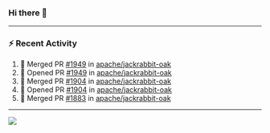 ### Hi there 👋

---

### :zap: Recent Activity

<!--START_SECTION:activity-->
1. 🎉 Merged PR [#1949](https://github.com/apache/jackrabbit-oak/pull/1949) in [apache/jackrabbit-oak](https://github.com/apache/jackrabbit-oak)
2. 💪 Opened PR [#1949](https://github.com/apache/jackrabbit-oak/pull/1949) in [apache/jackrabbit-oak](https://github.com/apache/jackrabbit-oak)
3. 🎉 Merged PR [#1904](https://github.com/apache/jackrabbit-oak/pull/1904) in [apache/jackrabbit-oak](https://github.com/apache/jackrabbit-oak)
4. 💪 Opened PR [#1904](https://github.com/apache/jackrabbit-oak/pull/1904) in [apache/jackrabbit-oak](https://github.com/apache/jackrabbit-oak)
5. 🎉 Merged PR [#1883](https://github.com/apache/jackrabbit-oak/pull/1883) in [apache/jackrabbit-oak](https://github.com/apache/jackrabbit-oak)
<!--END_SECTION:activity-->

---

<!--
**fabriziofortino/fabriziofortino** is a ✨ _special_ ✨ repository because its `README.md` (this file) appears on your GitHub profile.

Here are some ideas to get you started:

- 🔭 I’m currently working on ...
- 🌱 I’m currently learning ...
- 👯 I’m looking to collaborate on ...
- 🤔 I’m looking for help with ...
- 💬 Ask me about ...
- 📫 How to reach me: ...
- 😄 Pronouns: ...
- ⚡ Fun fact: ...
-->
![](https://komarev.com/ghpvc/?username=fabriziofortino)
